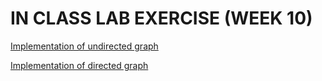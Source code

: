 # IN CLASS LAB EXERCISE (WEEK 10)


[Implementation of undirected graph](https://github.com/kumudh-ranasinghe/DSA/blob/6180c4dca639a15c507f0428e0c2a8db7d79c3ff/LAB%2010%20/graph.cpp)

[Implementation of directed graph](https://github.com/kumudh-ranasinghe/DSA/blob/3e4e007a800edada9281239e14330beb62d1203f/LAB%2010%20/graph1.cpp)
